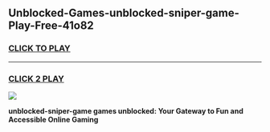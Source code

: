 
## Unblocked-Games-unblocked-sniper-game-Play-Free-41o82
<h3>
<a href="https://premium76.site?title=unblocked-sniper-game&ref=18A">CLICK TO PLAY</a></h3>
<hr>

<h3>
<a href="https://premium76.site?title=unblocked-sniper-game&ref=18A">CLICK 2 PLAY</a>
  
</h3>

<a href="https://premium76.site?title=unblocked-sniper-game&ref=18A"><img src="https://clearcache.store/games.png"></a>


**unblocked-sniper-game games unblocked: Your Gateway to Fun and Accessible Online Gaming**
